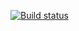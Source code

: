 [![Build status](https://ci.appveyor.com/api/projects/status/ppdfd1m0xkjf28ai?svg=true)](https://ci.appveyor.com/project/betiwe/promises)
